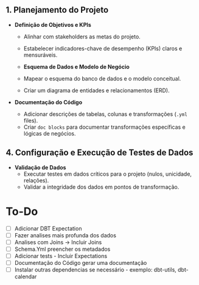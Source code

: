 ## 1. Planejamento do Projeto

- **Definição de Objetivos e KPIs**
  - Alinhar com stakeholders as metas do projeto.
  - Estabelecer indicadores-chave de desempenho (KPIs) claros e mensuráveis.

  - **Esquema de Dados e Modelo de Negócio**
  - Mapear o esquema do banco de dados e o modelo conceitual.
  - Criar um diagrama de entidades e relacionamentos (ERD).

- **Documentação do Código**
  - Adicionar descrições de tabelas, colunas e transformações (`.yml` files).
  - Criar `doc blocks` para documentar transformações específicas e lógicas de negócios.

## 4. Configuração e Execução de Testes de Dados

- **Validação de Dados**
  - Executar testes em dados críticos para o projeto (nulos, unicidade, relações).
  - Validar a integridade dos dados em pontos de transformação.
  

# To-Do

- [ ] Adicionar DBT Expectation
- [ ] Fazer analises mais profunda dos dados
- [ ] Analises com Joins -> Incluir Joins
- [ ] Schema.Yml preencher os metadados
- [ ] Adicionar tests - Incluir Expectations
- [ ] Documentação do Código gerar uma documentação
- [ ] Instalar outras dependencias se necessário - exemplo: dbt-utils, dbt-calendar